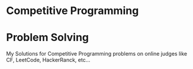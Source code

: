 # Competitive Programming
# Problem Solving
My Solutions for Competitive Programming problems on online judges like CF, LeetCode, HackerRanck, etc...
